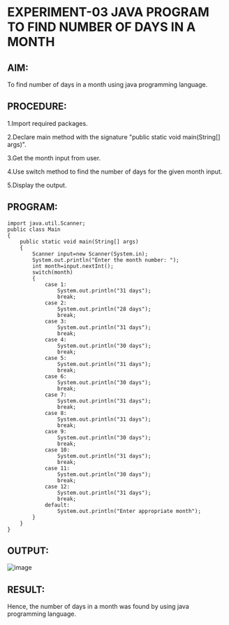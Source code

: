 # EXPERIMENT-03 JAVA PROGRAM TO FIND NUMBER OF DAYS IN A MONTH
## AIM:
To find number of days in a month using java programming language.

## PROCEDURE:
1.Import required packages.

2.Declare main method with the signature "public static void main(String[] args)".

3.Get the month input from user.

4.Use switch method to find the number of days for the given month input.

5.Display the output.

## PROGRAM:
```
import java.util.Scanner;
public class Main
{
    public static void main(String[] args)
    {
        Scanner input=new Scanner(System.in);
        System.out.println("Enter the month number: ");
        int month=input.nextInt();
        switch(month)
        {
            case 1:
                System.out.println("31 days");
                break;
            case 2:
                System.out.println("28 days");
                break;
            case 3:
                System.out.println("31 days");
                break;
            case 4:
                System.out.println("30 days");
                break;
            case 5:
                System.out.println("31 days");
                break;
            case 6:
                System.out.println("30 days");
                break;
            case 7:
                System.out.println("31 days");
                break;
            case 8:
                System.out.println("31 days");
                break;
            case 9:
                System.out.println("30 days");
                break;
            case 10:
                System.out.println("31 days");
                break;
            case 11:
                System.out.println("30 days");
                break;
            case 12:
                System.out.println("31 days");
                break;
            default:
                System.out.println("Enter appropriate month");
        }
    }
}
```
## OUTPUT:
![image](https://github.com/swethamohanraj/EXPERIMENT-03/assets/94228215/c9c1badd-69fe-4f3b-bccf-85125b81cc5b)

## RESULT:
Hence, the number of days in a month was found by using java programming language.
